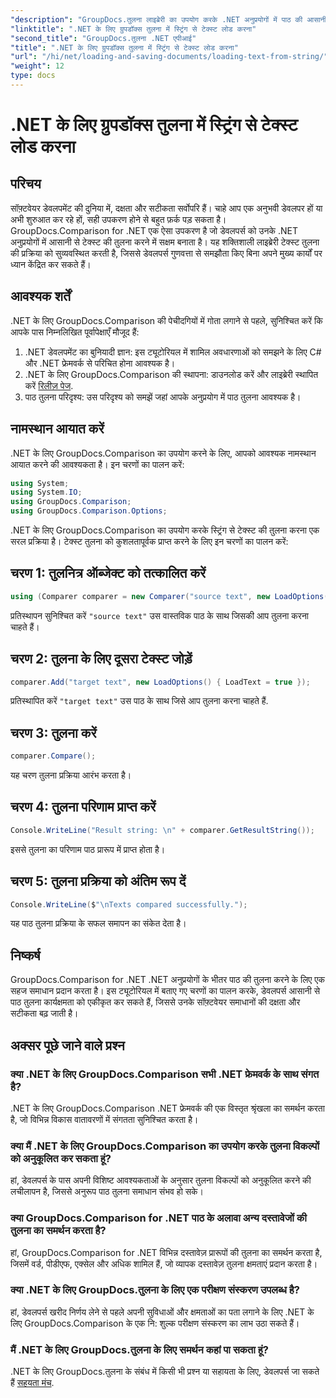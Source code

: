 ```yaml
---
"description": "GroupDocs.तुलना लाइब्रेरी का उपयोग करके .NET अनुप्रयोगों में पाठ की आसानी से तुलना करें। सहज एकीकरण के साथ दक्षता और सटीकता बढ़ाएँ।"
"linktitle": ".NET के लिए ग्रुपडॉक्स तुलना में स्ट्रिंग से टेक्स्ट लोड करना"
"second_title": "GroupDocs.तुलना .NET एपीआई"
"title": ".NET के लिए ग्रुपडॉक्स तुलना में स्ट्रिंग से टेक्स्ट लोड करना"
"url": "/hi/net/loading-and-saving-documents/loading-text-from-string/"
"weight": 12
type: docs
---
```

# .NET के लिए ग्रुपडॉक्स तुलना में स्ट्रिंग से टेक्स्ट लोड करना

## परिचय
सॉफ़्टवेयर डेवलपमेंट की दुनिया में, दक्षता और सटीकता सर्वोपरि हैं। चाहे आप एक अनुभवी डेवलपर हों या अभी शुरुआत कर रहे हों, सही उपकरण होने से बहुत फ़र्क पड़ सकता है। GroupDocs.Comparison for .NET एक ऐसा उपकरण है जो डेवलपर्स को उनके .NET अनुप्रयोगों में आसानी से टेक्स्ट की तुलना करने में सक्षम बनाता है। यह शक्तिशाली लाइब्रेरी टेक्स्ट तुलना की प्रक्रिया को सुव्यवस्थित करती है, जिससे डेवलपर्स गुणवत्ता से समझौता किए बिना अपने मुख्य कार्यों पर ध्यान केंद्रित कर सकते हैं।
## आवश्यक शर्तें
.NET के लिए GroupDocs.Comparison की पेचीदगियों में गोता लगाने से पहले, सुनिश्चित करें कि आपके पास निम्नलिखित पूर्वापेक्षाएँ मौजूद हैं:
1. .NET डेवलपमेंट का बुनियादी ज्ञान: इस ट्यूटोरियल में शामिल अवधारणाओं को समझने के लिए C# और .NET फ्रेमवर्क से परिचित होना आवश्यक है।
2. .NET के लिए GroupDocs.Comparison की स्थापना: डाउनलोड करें और लाइब्रेरी स्थापित करें [रिलीज़ पेज](https://releases.groupdocs.com/comparison/net/).
3. पाठ तुलना परिदृश्य: उस परिदृश्य को समझें जहां आपके अनुप्रयोग में पाठ तुलना आवश्यक है।

## नामस्थान आयात करें
.NET के लिए GroupDocs.Comparison का उपयोग करने के लिए, आपको आवश्यक नामस्थान आयात करने की आवश्यकता है। इन चरणों का पालन करें:

```csharp
using System;
using System.IO;
using GroupDocs.Comparison;
using GroupDocs.Comparison.Options;
```
.NET के लिए GroupDocs.Comparison का उपयोग करके स्ट्रिंग से टेक्स्ट की तुलना करना एक सरल प्रक्रिया है। टेक्स्ट तुलना को कुशलतापूर्वक प्राप्त करने के लिए इन चरणों का पालन करें:
## चरण 1: तुलनित्र ऑब्जेक्ट को तत्कालित करें
```csharp
using (Comparer comparer = new Comparer("source text", new LoadOptions() { LoadText = true }))
```
प्रतिस्थापन सुनिश्चित करें `"source text"` उस वास्तविक पाठ के साथ जिसकी आप तुलना करना चाहते हैं।
## चरण 2: तुलना के लिए दूसरा टेक्स्ट जोड़ें
```csharp
comparer.Add("target text", new LoadOptions() { LoadText = true });
```
प्रतिस्थापित करें `"target text"` उस पाठ के साथ जिसे आप तुलना करना चाहते हैं.
## चरण 3: तुलना करें
```csharp
comparer.Compare();
```
यह चरण तुलना प्रक्रिया आरंभ करता है।
## चरण 4: तुलना परिणाम प्राप्त करें
```csharp
Console.WriteLine("Result string: \n" + comparer.GetResultString());
```
इससे तुलना का परिणाम पाठ प्रारूप में प्राप्त होता है।
## चरण 5: तुलना प्रक्रिया को अंतिम रूप दें
```csharp
Console.WriteLine($"\nTexts compared successfully.");
```
यह पाठ तुलना प्रक्रिया के सफल समापन का संकेत देता है।

## निष्कर्ष
GroupDocs.Comparison for .NET .NET अनुप्रयोगों के भीतर पाठ की तुलना करने के लिए एक सहज समाधान प्रदान करता है। इस ट्यूटोरियल में बताए गए चरणों का पालन करके, डेवलपर्स आसानी से पाठ तुलना कार्यक्षमता को एकीकृत कर सकते हैं, जिससे उनके सॉफ़्टवेयर समाधानों की दक्षता और सटीकता बढ़ जाती है।
## अक्सर पूछे जाने वाले प्रश्न
### क्या .NET के लिए GroupDocs.Comparison सभी .NET फ्रेमवर्क के साथ संगत है?
.NET के लिए GroupDocs.Comparison .NET फ्रेमवर्क की एक विस्तृत श्रृंखला का समर्थन करता है, जो विभिन्न विकास वातावरणों में संगतता सुनिश्चित करता है।
### क्या मैं .NET के लिए GroupDocs.Comparison का उपयोग करके तुलना विकल्पों को अनुकूलित कर सकता हूं?
हां, डेवलपर्स के पास अपनी विशिष्ट आवश्यकताओं के अनुसार तुलना विकल्पों को अनुकूलित करने की लचीलापन है, जिससे अनुरूप पाठ तुलना समाधान संभव हो सके।
### क्या GroupDocs.Comparison for .NET पाठ के अलावा अन्य दस्तावेजों की तुलना का समर्थन करता है?
हां, GroupDocs.Comparison for .NET विभिन्न दस्तावेज़ प्रारूपों की तुलना का समर्थन करता है, जिसमें वर्ड, पीडीएफ, एक्सेल और अधिक शामिल हैं, जो व्यापक दस्तावेज़ तुलना क्षमताएं प्रदान करता है।
### क्या .NET के लिए GroupDocs.तुलना के लिए एक परीक्षण संस्करण उपलब्ध है?
हां, डेवलपर्स खरीद निर्णय लेने से पहले अपनी सुविधाओं और क्षमताओं का पता लगाने के लिए .NET के लिए GroupDocs.Comparison के एक नि: शुल्क परीक्षण संस्करण का लाभ उठा सकते हैं।
### मैं .NET के लिए GroupDocs.तुलना के लिए समर्थन कहां पा सकता हूं?
.NET के लिए GroupDocs.तुलना के संबंध में किसी भी प्रश्न या सहायता के लिए, डेवलपर्स जा सकते हैं [सहयता मंच](https://forum.groupdocs.com/c/comparison/12).